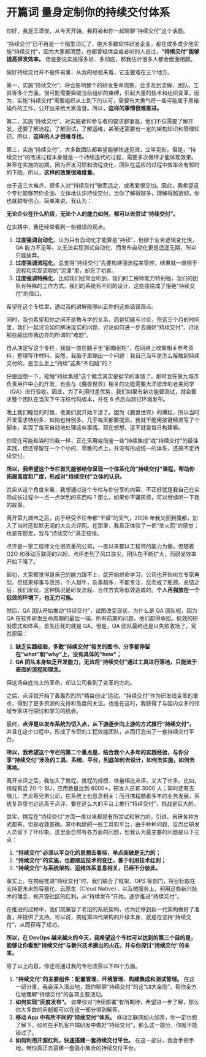 # 开篇词 量身定制你的持续交付体系

你好，我是王潇俊，从今天开始，我将会和你一起聊聊“持续交付”这个话题。

“持续交付”已不再是一个陌生词汇了，绝大多数软件研发企业，都在或多或少地实施“持续交付”，因为大家都清楚，也都曾经体会或者听别人说过，**“持续交付”能够提高研发效率。** 但是要说实施得多好、多彻底，那我估计很多人都会面面相觑。

做好持续交付并不是件易事，从我的经验来看，它主要难在三个地方。

第一，实施“持续交付”，将会影响整个的研发生命周期，会涉及到流程、团队、工具等多个方面。很可能需要突破当前组织的束缚，引起大量的技术和组织变革。因为，实施“持续交付”需要组织从上到下的认可，需要有大勇气将一些可能属于黑箱操作的工作，公开出来给大家监督。所以，**这样的事情很难推进。**

第二，实施“持续交付”，对实施者和参与者的要求都很高，他们不仅需要了解开发，还要了解流程，了解测试，了解运维，甚至还需要有一定的架构知识和管理知识。所以，**这样的人才很难寻找。**

第三，实施“持续交付”，大多数团队都希望能够快速见效，立竿见影。但是，“持续交付”的改进过程本身就是一个持续迭代的过程，需要多次循环才能体现效果。甚至在实施的初期，因为开发习惯和流程变化，团队在适应的过程中效率会有暂时的下降。所以，**这样的效果很难度量。**

由于这三大难点，很多人对“持续交付”敬而远之，或者爱恨交加。因此，我希望这个专栏能够带你全面、立体地认识持续交付，当你了解得越多，理解得越透彻，你也就越有信心。简单来说，我认为：

**无论企业在什么阶段，无论个人的能力如何，都可以去尝试“持续交付”。**

在实践中，我还经常看到一些错误的观点。

1. **过度强调自动化**。认为只有自动化才能算是“持续”，但限于业务逻辑变化快，QA 能力不足等，又无法实现测试自动化，而发布自动化更是遥遥无期，所以只能放弃。
2. **过度强调流程化**。总觉得“持续交付”先要构建强流程来管控，结果就一直限于流程和实现流程的“泥潭”里，却忘了初衷。
3. **过度强调特殊化**。比如我们经常会听到，我们的工程师能力特别强，我们的团队有特殊的工作方式，我们的系统有不同的设计，这些往往成了拒绝“持续交付”的借口。

希望在这个专栏里，通过我的讲解能够纠正你的这些错误观点。

同时，我也希望和你之间不是教与学的关系，而是切磋与讨论，在这三个月的时间里，我们一起讨论如何解决现实的问题，讨论如何进一步去做好“持续交付”，讨论那些超出你我边界的所谓的“难题”。

自从决定写这个专栏，我就一直在脑子里“翻箱倒柜”，在网络上收集相关参考资料，整理写作材料。突然，我脑子里蹦出一个问题：我自己当年是怎么接触到持续交付的，是怎么走上“持续”这条“不归路”的？

仔细回想一下，接触“持续集成”这个概念其实是挺早的事情了。那时我在第九城市负责用户中心的开发，有些与《魔兽世界》相关的功能需要大洋彼岸的老美同学（QA）进行验收。因此，为了利用时差优势，我们如果有新功能要测试，就会要求整个团队在当天下午冻结代码版本，并在 6 点后向测试环境发布。

晚上我们睡觉的时候，老美们就开始干活了。因为《魔兽世界》的爆红，所以当时开发需求特别多，缺陷也特别多，几乎每天都要提测，我就干脆用按键精灵写了个脚本，实现了每天自动地处理这些事情。现在想想，这不就是每日构建嘛。

你现在可能和当时的我一样，正在采用或借鉴一些“持续集成”或“持续交付”的最佳实践，但还停留在一个个小的、零散的点上，并没有形成统一的体系，还搞不定持续交付。

**所以，我希望这个专栏首先能够给你呈现一个体系化的“持续交付”课程，帮助你拓展高度和广度，形成对“持续交付”立体的认识。**

其实从这个角度来看，我想通过这个专栏与你分享的内容，不正好就是我自己在实际成长过程中一点一点学到的东西吗？那么，如果你不嫌厌烦，可以继续听一下我的故事。

离开第九城市之后，由于经受不住帝都“干燥”的天气，2008 年我又回到魔都，加入了当时还默默无闻的大众点评网。在那里，我真正体验了一把“坐火箭”的感觉；也是在那里，我与“持续交付”真正结缘。

点评是一家工程师文化很浓重的公司，一直以来都以工程师的能力为傲。但随着 O2O 和移动互联网的兴起，点评走到了风口浪尖，团队在不断扩大，而研发效率开始下降了。

起初，大家都觉得是自己的能力跟不上，就开始拼命学习，公司也开始树立专家典型。但结果却事与愿违，个人越牛，杂事越多，不能专注，反而成了瓶颈。总结之后，我们发现，这种情况是研发流程、合作方式等低效造成的。**个人再强放在一个低效的环境下，也无力可施。**

然后，QA 团队开始推动“持续交付”，试图改变现状。为什么是 QA 团队呢，因为 QA 在软件研发生命周期的最后一端，所有前期的问题，他们都得承担。低效的研发模式和体系，首先压死的就是 QA。但是，QA 团队最终还是以失败收场了。究其原因：

1. **缺乏实践经验，多数“持续交付”相关的图书、分享都停留在“what”和“why”上，没有具体的“how”；**
2. **QA 团队本身缺乏开发能力，无法将“持续交付”通过工具进行落地，只能流于表面的流程和理念。**

但这场自底向上的革命，却让公司看到了变革的方向。

之后，点评就开始了轰轰烈烈的“精益创业”运动。“持续交付”作为研发线变革的重点，得到了更多资源的支持和高度的关注。也是在这时，我获得了与国内众多的领域专家进行探讨和学习的机会。

最终，**点评是以发布系统为切入点，从下游逐步向上游的方式推行“持续交付”。** 并且在这个过程中，形成了专职的工程效能团队，从而打造出了一套持续交付平台。

**所以，我希望这个专栏的第二个重点是，结合我个人多年的实践经验，与你分享“持续交付”涉及的工具、系统、平台，到底如何去设计，如何去实施，如何去落地。**

离开点评之后，我加入了携程。携程的规模、体量相比点评，又大了许多。比如，携程有近 20 个 BU，应用数量达到 6000+，研发人员有 3000 人；同时还有去哪儿、艺龙等兄弟公司，在系统上也息息相关；而且携程随着多年的业务发展，系统复杂度也远远高于点评。要在这么大的平台上推行“持续交付”，挑战是巨大的。

其实，携程在“持续交付”方面一直以来都是有所尝试和努力的，引进、自研各种方式都有，但是收效甚微。其中构建的一些工具和平台，由于种种问题，反而给研发人员留下了坏印象。这里面自然有各方面的问题，但我认为最主要的问题是以下三点：

1. **“持续交付”必须以平台化的思想去看待，单点突破是无力的；**
2. **“持续交付”的实施，也要顺应技术的变迁，善于利用技术红利；**
3. **“持续交付”与系统架构、运维体系息息相关，已经不分彼此。**

事实上，在携程推进“持续交付”时，我们联合了框架、OPS 等部门，将目标放在支持更未来的容器化、云原生（Cloud Native），以及微服务上，利用这些新兴技术的理念，和开源社区的红利，从“持续发布”开始，逐步推进“持续交付”。

在推进的过程中，我们既兼容了老旧的系统架构，也为迁移到新一代架构做好了准备，并提供了支持。可以说，携程第四代架构的升级本身，就是在坚持“持续交付”，从而获得了成功。

**所以，在 DevOps 越来越火的今天，我希望这个专栏可以达到的第三个目的是，能够让你看到“持续交付”与新兴技术擦出的火花，并与你探讨“持续交付”的未来。**

除了以上内容，你还将通过我的专栏收获以下四个方面。

1. **“持续交付”的主要组件：配置管理、环境管理、构建集成和测试管理。** 在这一部分里，我会深入浅出地，跟你聊聊“持续交付”的这“四大金刚”，帮你全方位地理解“持续交付”的各项主要活动。
2. **如何实现“灰度发布”。** 如果你对“持续部署”有所期待，希望进一步了解，那么你大多数的问题都可以在这一部分得到解答。
3. **移动 App 中有所不同的“持续交付”体系。** 移动互联网如火如荼，你一定也想了解下，如何在手机客户端研发中做好“持续交付”。那么这一部分，你就不能错过了。
4. **如何利用开源红利，快速搭建一套持续交付平台。** 在这一部分，我会手把手地，带你真正去搭建一套最小集合的持续交付平台。